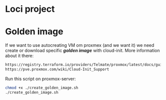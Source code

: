 # Loci project
# Golden image

If we want to use autocreating VM om proxmex (and we want it) we need create or download specific ***golden image*** with cloud-init.
More information about it there:
```bash
https://registry.terraform.io/providers/Telmate/proxmox/latest/docs/guides/cloud_init
https://pve.proxmox.com/wiki/Cloud-Init_Support 
```
Run this script on proxmox-server:
```bash
chmod +x ./create_golden_image.sh
./create_golden_image.sh
```